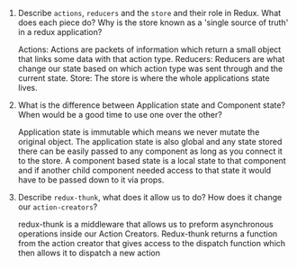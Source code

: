 1.  Describe `actions`, `reducers` and the `store` and their role in Redux. What does each piece do? Why is the store known as a 'single source of truth' in a redux application?

    Actions: Actions are packets of information which return a small object that links some data with that action type.
    Reducers: Reducers are what change our state based on which action type was sent through and the current state.
    Store: The store is where the whole applications state lives.

1.  What is the difference between Application state and Component state? When would be a good time to use one over the other?

    Application state is immutable which means we never mutate the original object. The application state is also global and any state stored there
    can be easily passed to any component as long as you connect it to the store. A component based state is a local state to that component and if another child component 
    needed access to that state it would have to be passed down to it via props. 

1.  Describe `redux-thunk`, what does it allow us to do? How does it change our `action-creators`?
    
    redux-thunk is a middleware that allows us to preform asynchronous operations inside our Action Creators. Redux-thunk returns a function from the action creator that 
    gives access to the dispatch function which then allows it to dispatch a new action 
